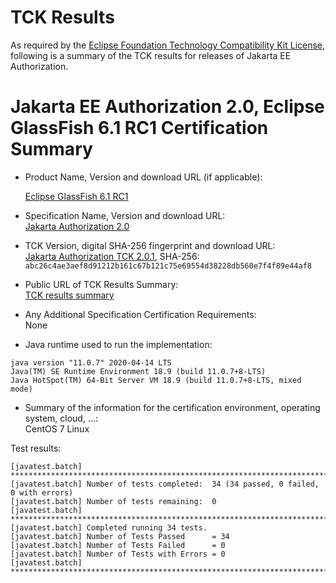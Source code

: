 TCK Results
===========

As required by the
[Eclipse Foundation Technology Compatibility Kit License](https://www.eclipse.org/legal/tck.php),
following is a summary of the TCK results for releases of Jakarta EE Authorization.

# Jakarta EE Authorization 2.0, Eclipse GlassFish 6.1 RC1 Certification Summary

- Product Name, Version and download URL (if applicable): <br/>

  [Eclipse GlassFish 6.1 RC1](https://download.eclipse.org/ee4j/glassfish/glassfish-6.1.0-RC1.zip)

- Specification Name, Version and download URL: <br/>
  [Jakarta Authorization 2.0](https://jakarta.ee/specifications/authorization/2.0/)

- TCK Version, digital SHA-256 fingerprint and download URL: <br/>
  [Jakarta Authorization TCK 2.0.1](https://download.eclipse.org/ee4j/jakartaee-tck/jakartaee9-eftl/promoted/jakarta-authorization-tck-2.0.1.zip), 
  SHA-256: `abc26c4ae3aef8d91212b161c67b121c75e69554d38228db560e7f4f89e44af8`

- Public URL of TCK Results Summary: <br/>
  [TCK results summary](./TCK-Results-6.1-RC1)

- Any Additional Specification Certification Requirements: <br/>
  None

- Java runtime used to run the implementation: <br/>
```
java version "11.0.7" 2020-04-14 LTS
Java(TM) SE Runtime Environment 18.9 (build 11.0.7+8-LTS)
Java HotSpot(TM) 64-Bit Server VM 18.9 (build 11.0.7+8-LTS, mixed mode)
```

- Summary of the information for the certification environment, operating system, cloud, ...: <br/>
  CentOS 7 Linux

Test results:

```
[javatest.batch] ********************************************************************************
[javatest.batch] Number of tests completed:  34 (34 passed, 0 failed, 0 with errors)
[javatest.batch] Number of tests remaining:  0
[javatest.batch] ********************************************************************************
[javatest.batch] Completed running 34 tests.
[javatest.batch] Number of Tests Passed      = 34
[javatest.batch] Number of Tests Failed      = 0
[javatest.batch] Number of Tests with Errors = 0
[javatest.batch] ********************************************************************************
```